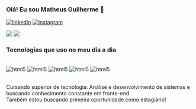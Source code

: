 
### Olá! Eu sou  Matheus Guilherme 👋

[![linkedin](https://img.shields.io/badge/LinkedIn-0077B5?style=for-the-badge&logo=linkedin&logoColor=white)](https://www.linkedin.com/in/matheus-guilherme-diresto-5a39a718a/)
[![Instagram](https://img.shields.io/badge/Instagram-E4405F?style=for-the-badge&logo=instagram&logoColor=white)][def]

[def]: https://www.instagram.com/0matheusguilherme/



<p align="">
  
  <img src="https://github-readme-stats.vercel.app/api?username=devdiresto&hide=stars&show_icons=true&theme=dracula&line_height=32">
  <img src="https://github-readme-stats.vercel.app/api/top-langs/?username=devdiresto&count_private=true&theme=dracula">

</p>

### Tecnologias que uso no meu dia a dia

<div style="display:    inline_block"><br/>
    <img aling="center" alt="html5" src="https://img.shields.io/badge/HTML5-E34F26?style=for-the-badge&logo=html5&logoColor=white" />
    <img aling="center" alt="html5" src="https://img.shields.io/badge/CSS3-1572B6?style=for-the-badge&logo=css3&logoColor=white" />
    <img aling="center" alt="html5" src="https://img.shields.io/badge/JavaScript-F7DF1E?style=for-the-badge&logo=javascript&logoColor=black" />
    <img aling="center" alt="html5" src="https://img.shields.io/badge/Node.js-43853D?style=for-the-badge&logo=node.js&logoColor=white" />
    <img aling="center" alt="html5" src="https://img.shields.io/badge/React-20232A?style=for-the-badge&logo=react&logoColor=61DAFB" />
</div><br/>

Cursando superior de tecnologia: Análise e desenvolvimento de sistemas e buscando conhecimento constante em fronte-end.<br>
 Também estou buscando primeira oportunidade como estagiário!
